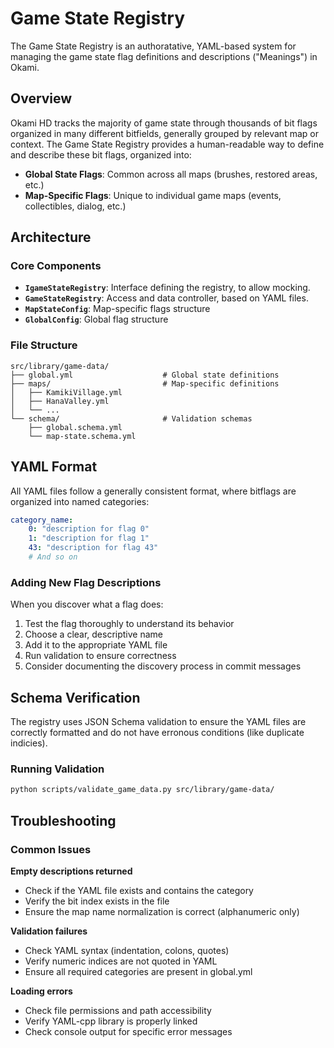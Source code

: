 # Game State Registry

The Game State Registry is an authoratative, YAML-based system for managing the game state flag definitions and descriptions ("Meanings") in Okami.

## Overview

Okami HD tracks the majority of game state through thousands of bit flags organized in many different bitfields, generally grouped by relevant map or context. The Game State Registry provides a human-readable way to define and describe these bit flags, organized into:

- **Global State Flags**: Common across all maps (brushes, restored areas, etc.)
- **Map-Specific Flags**: Unique to individual game maps (events, collectibles, dialog, etc.)

## Architecture

### Core Components

- **`IgameStateRegistry`**: Interface defining the registry, to allow mocking.
- **`GameStateRegistry`**: Access and data controller, based on YAML files.
- **`MapStateConfig`**: Map-specific flags structure
- **`GlobalConfig`**: Global flag structure

### File Structure

```
src/library/game-data/
├── global.yml                    # Global state definitions
├── maps/                         # Map-specific definitions
│   ├── KamikiVillage.yml
│   ├── HanaValley.yml
│   └── ...
└── schema/                       # Validation schemas
    ├── global.schema.yml
    └── map-state.schema.yml
```

## YAML Format

All YAML files follow a generally consistent format, where bitflags are organized into named categories:

```yaml
category_name:
    0: "description for flag 0"
    1: "description for flag 1"
    43: "description for flag 43"
    # And so on
```

### Adding New Flag Descriptions

When you discover what a flag does:

1. Test the flag thoroughly to understand its behavior
2. Choose a clear, descriptive name
3. Add it to the appropriate YAML file
4. Run validation to ensure correctness
5. Consider documenting the discovery process in commit messages

## Schema Verification

The registry uses JSON Schema validation to ensure the YAML files are correctly formatted and do not have erronous conditions (like duplicate indicies).

### Running Validation

```bash
python scripts/validate_game_data.py src/library/game-data/
```

## Troubleshooting

### Common Issues

**Empty descriptions returned**
- Check if the YAML file exists and contains the category
- Verify the bit index exists in the file
- Ensure the map name normalization is correct (alphanumeric only)

**Validation failures**
- Check YAML syntax (indentation, colons, quotes)
- Verify numeric indices are not quoted in YAML
- Ensure all required categories are present in global.yml

**Loading errors**
- Check file permissions and path accessibility
- Verify YAML-cpp library is properly linked
- Check console output for specific error messages
